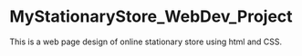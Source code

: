 # MyStationaryStore_WebDev_Project
This is a web page design of online stationary store using html and CSS.
